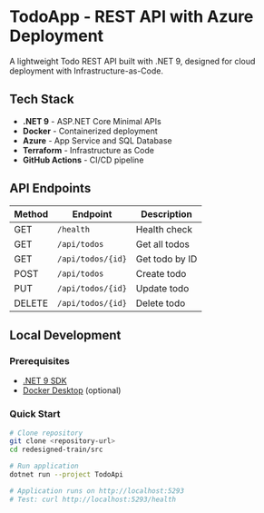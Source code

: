 # TodoApp - REST API with Azure Deployment

A lightweight Todo REST API built with .NET 9, designed for cloud deployment with Infrastructure-as-Code.

## Tech Stack

- **.NET 9** - ASP.NET Core Minimal APIs
- **Docker** - Containerized deployment
- **Azure** - App Service and SQL Database
- **Terraform** - Infrastructure as Code
- **GitHub Actions** - CI/CD pipeline

## API Endpoints

| Method | Endpoint          | Description    |
| ------ | ----------------- | -------------- |
| GET    | `/health`         | Health check   |
| GET    | `/api/todos`      | Get all todos  |
| GET    | `/api/todos/{id}` | Get todo by ID |
| POST   | `/api/todos`      | Create todo    |
| PUT    | `/api/todos/{id}` | Update todo    |
| DELETE | `/api/todos/{id}` | Delete todo    |

## Local Development

### Prerequisites

- [.NET 9 SDK](https://dotnet.microsoft.com/download/dotnet/9.0)
- [Docker Desktop](https://www.docker.com/products/docker-desktop/) (optional)

### Quick Start

```bash
# Clone repository
git clone <repository-url>
cd redesigned-train/src

# Run application
dotnet run --project TodoApi

# Application runs on http://localhost:5293
# Test: curl http://localhost:5293/health
```
